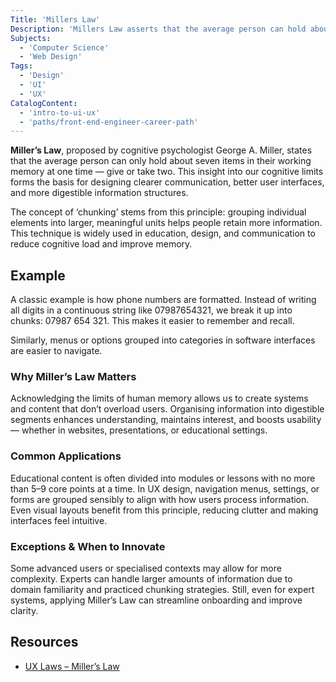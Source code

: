 ```yaml
---
Title: 'Millers Law'
Description: 'Millers Law asserts that the average person can hold about seven (plus or minus two) items in their working memory, highlighting the importance of organising information into manageable chunks to enhance comprehension and recall.'
Subjects:
  - 'Computer Science'
  - 'Web Design'
Tags:
  - 'Design'
  - 'UI'
  - 'UX'
CatalogContent:
  - 'intro-to-ui-ux'
  - 'paths/front-end-engineer-career-path'
---
```


**Miller’s Law**, proposed by cognitive psychologist George A. Miller, states that the average person can only hold about seven items in their working memory at one time — give or take two. This insight into our cognitive limits forms the basis for designing clearer communication, better user interfaces, and more digestible information structures.

The concept of ‘chunking’ stems from this principle: grouping individual elements into larger, meaningful units helps people retain more information. This technique is widely used in education, design, and communication to reduce cognitive load and improve memory.

## Example

A classic example is how phone numbers are formatted. Instead of writing all digits in a continuous string like 07987654321, we break it up into chunks: 07987 654 321. This makes it easier to remember and recall. 

Similarly, menus or options grouped into categories in software interfaces are easier to navigate.

### Why Miller’s Law Matters

Acknowledging the limits of human memory allows us to create systems and content that don’t overload users. Organising information into digestible segments enhances understanding, maintains interest, and boosts usability — whether in websites, presentations, or educational settings.

### Common Applications

Educational content is often divided into modules or lessons with no more than 5–9 core points at a time. In UX design, navigation menus, settings, or forms are grouped sensibly to align with how users process information. Even visual layouts benefit from this principle, reducing clutter and making interfaces feel intuitive.

### Exceptions & When to Innovate

Some advanced users or specialised contexts may allow for more complexity. Experts can handle larger amounts of information due to domain familiarity and practiced chunking strategies. Still, even for expert systems, applying Miller’s Law can streamline onboarding and improve clarity.

## Resources

- [UX Laws – Miller’s Law](https://lawsofux.com/millers-law/)
